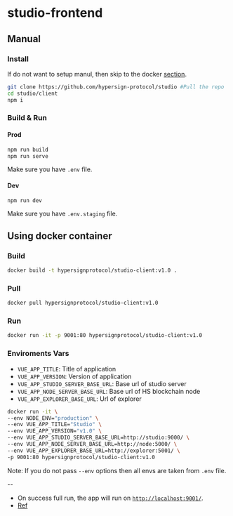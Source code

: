 # studio-frontend

## Manual

### Install

If do not want to setup manul, then skip to the docker [section](#or-simply-use-docker-container).

```bash
git clone https://github.com/hypersign-protocol/studio #Pull the repo
cd studio/client
npm i
```

### Build & Run

#### Prod

```bash
npm run build
npm run serve
```

Make sure you have `.env` file.

#### Dev

```bash
npm run dev
```

Make sure you have `.env.staging` file.

## Using docker container

### Build

```bash
docker build -t hypersignprotocol/studio-client:v1.0 .
```

### Pull

```bash
docker pull hypersignprotocol/studio-client:v1.0
```

### Run

```bash
docker run -it -p 9001:80 hypersignprotocol/studio-client:v1.0
```

### Enviroments Vars

- `VUE_APP_TITLE`: Title of application
- `VUE_APP_VERSION`: Version of application
- `VUE_APP_STUDIO_SERVER_BASE_URL`: Base url of studio server
- `VUE_APP_NODE_SERVER_BASE_URL`: Base url of HS blockchain node
- `VUE_APP_EXPLORER_BASE_URL`: Url of explorer

```bash
docker run -it \
--env NODE_ENV="production" \
--env VUE_APP_TITLE="Studio" \
--env VUE_APP_VERSION="v1.0" \
--env VUE_APP_STUDIO_SERVER_BASE_URL=http://studio:9000/ \
--env VUE_APP_NODE_SERVER_BASE_URL=http://node:5000/ \
--env VUE_APP_EXPLORER_BASE_URL=http://explorer:5001/ \
-p 9001:80 hypersignprotocol/studio-client:v1.0
```

Note: If you do not pass `--env` options then all envs are taken from `.env` file.

--

- On success full run, the app will run on [`http://localhost:9001/`]().
- [Ref](https://shekhargulati.com/2019/01/18/dockerizing-a-vue-js-application/)
